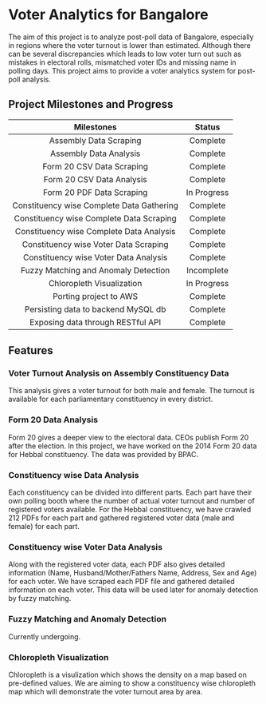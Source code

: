 Voter Analytics for Bangalore
=============================

The aim of this project is to analyze post-poll data of Bangalore, especially in regions where the voter turnout is lower than estimated. Although there can be several discrepancies which leads to low voter turn out such as mistakes in electoral rolls, mismatched voter IDs and missing name in polling days. This project aims to provide a voter analytics system for post-poll analysis.

Project Milestones and Progress
-------------------------------

| Milestones                                  | Status          |
| :-----------------------------------------: | :-------------: |
| Assembly Data Scraping                      | Complete        |
| Assembly Data Analysis                      | Complete        |
| Form 20 CSV Data Scraping                   | Complete        |
| Form 20 CSV Data Analysis                   | Complete        |
| Form 20 PDF Data Scraping                   | In Progress     |
| Constituency wise Complete Data Gathering   | Complete        |
| Constituency wise Complete Data Scraping    | Complete        |
| Constituency wise Complete Data Analysis    | Complete        |
| Constituency wise Voter Data Scraping       | Complete        |
| Constituency wise Voter Data Analysis       | Complete        |
| Fuzzy Matching and Anomaly Detection        | Incomplete      |
| Chloropleth Visualization                   | In Progress     |
| Porting project to AWS                      | Complete        |
| Persisting data to backend MySQL db         | Complete        |
| Exposing data through RESTful API           | Complete        |

## Features

### Voter Turnout Analysis on Assembly Constituency Data

This analysis gives a voter turnout for both male and female. The turnout is available for each parliamentary constituency in every district.

### Form 20 Data Analysis

Form 20 gives a deeper view to the electoral data. CEOs publish Form 20 after the election. In this project, we have worked on the 2014 Form 20 data for Hebbal constituency. The data was provided by BPAC.

### Constituency wise Data Analysis

Each constituency can be divided into different parts. Each part have their own polling booth where the number of actual voter turnout and number of registered voters available. For the Hebbal constituency, we have crawled 212 PDFs for each part and gathered registered voter data (male and female) for each part.

### Constituency wise Voter Data Analysis

Along with the registered voter data, each PDF also gives detailed information (Name, Husband/Mother/Fathers Name, Address, Sex and Age) for each voter. We have scraped each PDF file and gathered detailed information on each voter. This data will be used later for anomaly detection by fuzzy matching.

### Fuzzy Matching and Anomaly Detection

Currently undergoing.

### Chloropleth Visualization

Chloropleth is a visulization which shows the density on a map based on pre-defined values. We are aiming to show a constituency wise chloropleth map which will demonstrate the voter turnout area by area.

